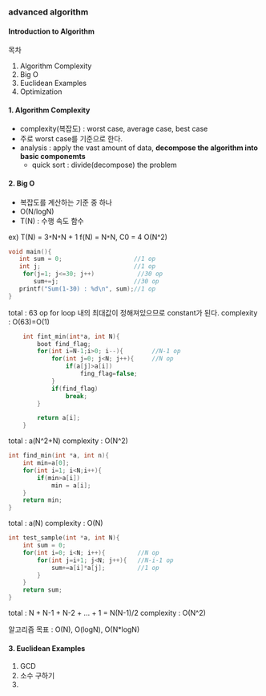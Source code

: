 ### advanced algorithm
#### Introduction to Algorithm
목차
1. Algorithm Complexity
2. Big O
3. Euclidean Examples
4. Optimization

#### 1. Algorithm Complexity
- complexity(복잡도) : worst case, average case, best case
- 주로 worst case를 기준으로 한다.
- analysis : apply the vast amount of data, __decompose the algorithm into basic componemts__
  - quick sort : divide(decompose) the problem

#### 2. Big O
- 복잡도를 계산하는 기준 중 하나
- O(N/logN)
- T(N) : 수행 속도 함수

ex) T(N) = 3`*`N`*`N + 1
    f(N) = N`*`N, C0 = 4
    O(N^2)

```c
void main(){
   int sum = 0;                    //1 op
   int j;                          //1 op
    for(j=1; j<=30; j++)            //30 op
       sum+=j;                     //30 op
   printf("Sum(1-30) : %d\n", sum);//1 op
}
```

total : 63 op
for loop 내의 최대값이 정해져있으므로 constant가 된다.
complexity : O(63)=O(1)
    
```c
    int fint_min(int*a, int N){
        boot find_flag;
        for(int i=N-1;i>0; i--){        //N-1 op
            for(int j=0; j<N; j++){     //N op
                if(a[j]>a[i])
                    fing_flag=false;
            }
            if(find_flag)
                break;
        }

        return a[i];
    }
```

total : a(N^2+N)
complexity : O(N^2)

```c
int find_min(int *a, int n){
    int min=a[0];
    for(int i=1; i<N;i++){
        if(min>a[i])
            min = a[i];
    }
    return min;
}
```

total : a(N)
complexity : O(N)

```c
int test_sample(int *a, int N){
    int sum = 0;
    for(int i=0; i<N; i++){         //N op
        for(int j=i+1; j<N; j++){   //N-i-1 op
            sum+=a[i]*a[j];         //1 op
        }
    }
    return sum;
}
```

total : N + N-1 + N-2 + ... + 1 = N(N-1)/2
complexity : O(N^2)

알고리즘 목표 : O(N), O(logN), O(N*logN)

#### 3. Euclidean Examples
1. GCD
2. 소수 구하기
3. 